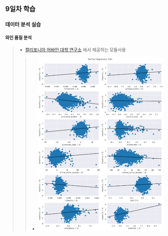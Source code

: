 ## 9일차 학습

### 데이터 분석 실습

#### 와인 품질 분석
> - [캘리포니아 어바인 대학 연구소](https://archive.ics.uci.edu/dataset/186/wine+quality) 에서 제공하는 모듈사용
>> - ![시각화](https://github.com/LegdayDev/BigData-Analysis/blob/master/day10/images/ba18.png)
